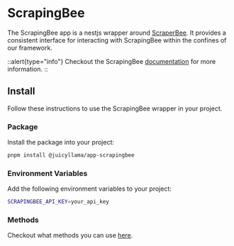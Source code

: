 # ScrapingBee

The ScrapingBee app is a nestjs wrapper around [ScraperBee](https://www.scrapingbee.com/). It provides a consistent interface for interacting with ScrapingBee within the confines of our framework.

::alert{type="info"}
Checkout the ScrapingBee [documentation](https://www.scrapingbee.com/documentation/) for more information.
::

## Install

Follow these instructions to use the ScrapingBee wrapper in your project.

### Package

Install the package into your project:

```bash
pnpm install @juicyllama/app-scrapingbee
```

### Environment Variables

Add the following environment variables to your project:

```bash
SCRAPINGBEE_API_KEY=your_api_key
```

### Methods

Checkout what methods you can use [here](/apps/scrapingbee/methods/readme).
